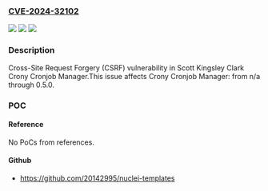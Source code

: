 ### [CVE-2024-32102](https://cve.mitre.org/cgi-bin/cvename.cgi?name=CVE-2024-32102)
![](https://img.shields.io/static/v1?label=Product&message=Crony%20Cronjob%20Manager&color=blue)
![](https://img.shields.io/static/v1?label=Version&message=n%2Fa%3C%3D%200.5.0%20&color=brighgreen)
![](https://img.shields.io/static/v1?label=Vulnerability&message=CWE-352%20Cross-Site%20Request%20Forgery%20(CSRF)&color=brighgreen)

### Description

Cross-Site Request Forgery (CSRF) vulnerability in Scott Kingsley Clark Crony Cronjob Manager.This issue affects Crony Cronjob Manager: from n/a through 0.5.0.

### POC

#### Reference
No PoCs from references.

#### Github
- https://github.com/20142995/nuclei-templates

